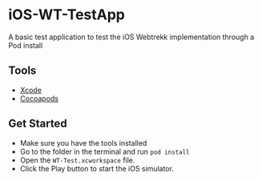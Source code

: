 # iOS-WT-TestApp
A basic test application to test the iOS Webtrekk implementation through a Pod install

## Tools
- [Xcode](https://developer.apple.com/xcode/)
- [Cocoapods](https://guides.cocoapods.org/using/getting-started.html)

## Get Started
- Make sure you have the tools installed
- Go to the folder in the terminal and run `pod install`
- Open the `WT-Test.xcworkspace` file.
- Click the Play button to start the iOS simulator.

